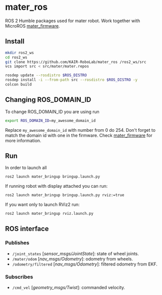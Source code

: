 # mater_ros

ROS 2 Humble packages used for mater robot. Work together with MicroROS [mater_firmware](https://github.com/KAIR-RoboLab/mater_firmware).

## Install

``` bash
mkdir ros2_ws
cd ros2_ws
git clone https://github.com/KAIR-RoboLab/mater_ros /ros2_ws/src 
vcs import src < src/mater/mater.repos

rosdep update --rosdistro $ROS_DISTRO
rosdep install -i --from-path src --rosdistro $ROS_DISTRO -y
colcon build
```

## Changing ROS_DOMAIN_ID

To change ROS_DOMAIN_ID you are using run
``` bash
export ROS_DOMAIN_ID=my_awesome_domain_id
```
Replace `my_awesome_domain_id` with number from 0 do 254. Don't forget to match the domain id with one in the firmware. Check [mater_firmware](https://github.com/KAIR-RoboLab/mater_firmware) for more information.

## Run

In order to launch all 

``` bash
ros2 launch mater_bringup bringup.launch.py
```

If running robot with display attached you can run:

``` bash
ros2 launch mater_bringup bringup.launch.py rviz:=true
```

If you want only to launch RViz2 run:
``` bash
ros2 launch mater_bringup rviz.launch.py
```

## ROS interface

### Publishes

- `/joint_states` [*sensor_msgs/JointState*]: state of wheel joints.
- `/mater/odom` [*nav_msgs/Odometry*]: odometry from wheels.
- `/odometry/filtered` [*nav_msgs/Odometry*]: filtered odometry from EKF.


### Subscribes

- `/cmd_vel` [*geometry_msgs/Twist*]: commanded velocity.
